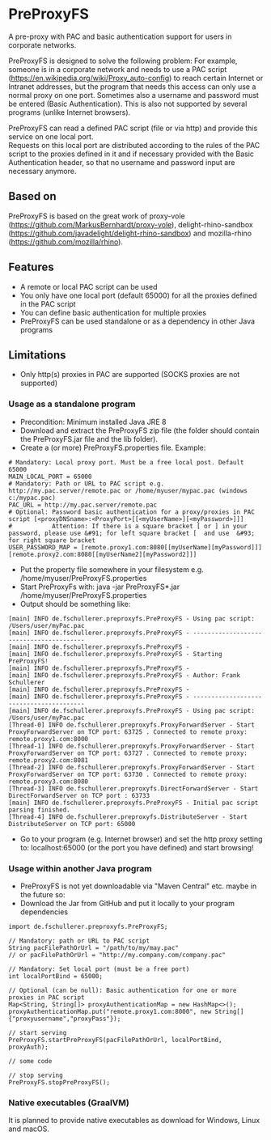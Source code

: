 # PreProxyFS
A pre-proxy with PAC and basic authentication support for users in corporate networks.

PreProxyFS is designed to solve the following problem: For example, someone is in a corporate network and 
needs to use a PAC script (https://en.wikipedia.org/wiki/Proxy_auto-config) to reach certain Internet 
or Intranet addresses, but the program that needs this access can only use a normal proxy on one port. 
Sometimes also a username and password must be entered (Basic Authentication). 
This is also not supported by several programs (unlike Internet browsers).
 
PreProxyFS can read a defined PAC script (file or via http) and provide this service on one local port.  
Requests on this local port are distributed according to the rules of the PAC script to the 
proxies defined in it and if necessary provided with the Basic Authentication header, 
so that no username and password input are necessary anymore. 

## Based on
PreProxyFS is based on the great work of proxy-vole (https://github.com/MarkusBernhardt/proxy-vole),
delight-rhino-sandbox (https://github.com/javadelight/delight-rhino-sandbox) and mozilla-rhino
(https://github.com/mozilla/rhino).

## Features
* A remote or local PAC script can be used
* You only have one local port (default 65000) for all the proxies defined in the PAC script
* You can define basic authentication for multiple proxies
* PreProxyFS can be used standalone or as a dependency in other Java programs

## Limitations
* Only http(s) proxies in PAC are supported (SOCKS proxies are not supported) 

### Usage as a standalone program
* Precondition: Minimum installed Java JRE 8
* Download and extract the PreProxyFS zip file (the folder should contain the PreProxyFS<Version>.jar file and the lib folder). 
* Create a (or more) PreProxyFS.properties file. Example:

```
# Mandatory: Local proxy port. Must be a free local post. Default 65000
MAIN_LOCAL_PORT = 65000
# Mandatory: Path or URL to PAC script e.g. http://my.pac.server/remote.pac or /home/myuser/mypac.pac (windows c:/mypac.pac)
PAC_URL = http://my.pac.server/remote.pac
# Optional: Password basic authentication for a proxy/proxies in PAC script [<proxyDNSname>:<ProxyPort>[[<myUserName>][<myPassword>]]]
#           Attention: If there is a square bracket [ or ] in your password, please use &#91; for left square bracket [  and use  &#93; for right square bracket
USER_PASSWORD_MAP = [remote.proxy1.com:8080[[myUserName][myPassword]]][remote.proxy2.com:8080[[myUserName2][myPassword2]]]
```
* Put the property file somewhere in your filesystem e.g. /home/myuser/PreProxyFS.properties
* Start PreProxyFs with: java -jar PreProxyFS*.jar /home/myuser/PreProxyFS.properties
* Output should be something like:

```
[main] INFO de.fschullerer.preproxyfs.PreProxyFS - Using pac script: /Users/user/myPac.pac
[main] INFO de.fschullerer.preproxyfs.PreProxyFS - ----------------------------------------
[main] INFO de.fschullerer.preproxyfs.PreProxyFS - 
[main] INFO de.fschullerer.preproxyfs.PreProxyFS - Starting PreProxyFS!
[main] INFO de.fschullerer.preproxyfs.PreProxyFS - 
[main] INFO de.fschullerer.preproxyfs.PreProxyFS - Author: Frank Schullerer
[main] INFO de.fschullerer.preproxyfs.PreProxyFS - 
[main] INFO de.fschullerer.preproxyfs.PreProxyFS - ----------------------------------------
[main] INFO de.fschullerer.preproxyfs.PreProxyFS - Using pac script: /Users/user/myPac.pac
[Thread-0] INFO de.fschullerer.preproxyfs.ProxyForwardServer - Start ProxyForwardServer on TCP port: 63725 . Connected to remote proxy: remote.proxy1.com:8000
[Thread-1] INFO de.fschullerer.preproxyfs.ProxyForwardServer - Start ProxyForwardServer on TCP port: 63727 . Connected to remote proxy: remote.proxy2.com:8081
[Thread-2] INFO de.fschullerer.preproxyfs.ProxyForwardServer - Start ProxyForwardServer on TCP port: 63730 . Connected to remote proxy: remote.proxy3.com:8080
[Thread-3] INFO de.fschullerer.preproxyfs.DirectForwardServer - Start DirectForwardServer on TCP port : 63733
[main] INFO de.fschullerer.preproxyfs.PreProxyFS - Initial pac script parsing finished.
[Thread-4] INFO de.fschullerer.preproxyfs.DistributeServer - Start DistributeServer on TCP port: 65000
```
* Go to your program (e.g. Internet browser) and set the http proxy setting to:  localhost:65000 (or the port you have defined) and start browsing!

### Usage within another Java program
* PreProxyFS is not yet downloadable via "Maven Central" etc. maybe in the future so:
* Download the Jar from GitHub and put it locally to your program dependencies

```
import de.fschullerer.preproxyfs.PreProxyFS;

// Mandatory: path or URL to PAC script
String pacFilePathOrUrl = "/path/to/my/may.pac" 
// or pacFilePathOrUrl = "http://my.company.com/company.pac" 

// Mandatory: Set local port (must be a free port)
int localPortBind = 65000;

// Optional (can be null): Basic authentication for one or more proxies in PAC script
Map<String, String[]> proxyAuthenticationMap = new HashMap<>();
proxyAuthenticationMap.put("remote.proxy1.com:8000", new String[]{"proxyusername","proxyPass"});

// start serving
PreProxyFS.startPreProxyFS(pacFilePathOrUrl, localPortBind, proxyAuth);

// some code

// stop serving
PreProxyFS.stopPreProxyFS();

```

### Native executables (GraalVM)
It is planned to provide native executables as download for Windows, Linux and macOS.

